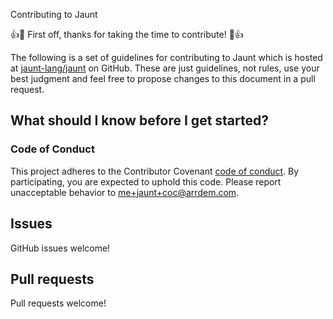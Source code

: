 Contributing to Jaunt

:+1::tada: First off, thanks for taking the time to contribute! :tada::+1:

The following is a set of guidelines for contributing to Jaunt which is hosted at
[jaunt-lang/jaunt](https://github.com/jaunt-lang/jaunt) on GitHub.  These are just guidelines, not rules,
use your best judgment and feel free to propose changes to this document in a pull request.

## What should I know before I get started?

### Code of Conduct

This project adheres to the Contributor Covenant [code of conduct](CODE_OF_CONDUCT.md).  By
participating, you are expected to uphold this code.  Please report unacceptable behavior to
[me+jaunt+coc@arrdem.com](mailto:me+jaunt+coc@arrdem.com).

## Issues

GitHub issues welcome!

## Pull requests

Pull requests welcome!
